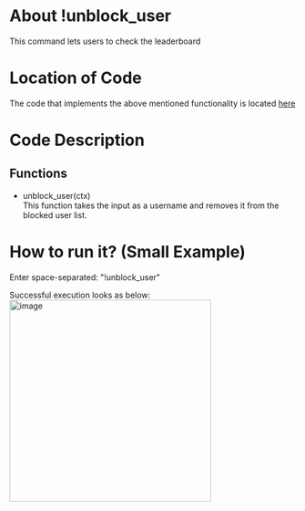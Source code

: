 # About !unblock_user

This command lets users to check the leaderboard

# Location of Code

The code that implements the above mentioned functionality is located [here](https://github.com/psvkaushik/CSC-510-Project2-TeachersPetBotv2.0/blob/main/src/bot.py)

# Code Description

## Functions

- unblock_user(ctx) <br>
  This function takes the input as a username and removes it from the blocked user list.

# How to run it? (Small Example)

Enter space-separated: "!unblock_user"

Successful execution looks as below:  
<img width="354" alt="image" src="https://github.com/psvkaushik/CSC-510-Project3-TeachersPetBotv2.0/assets/144864099/555e71f0-c344-4979-8949-48dc9fed075a">

